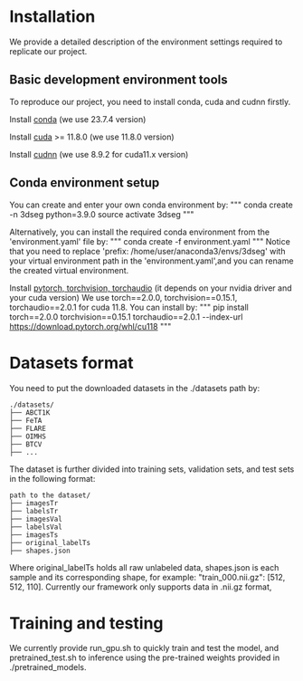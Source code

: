 # Installation
We provide a detailed description of the environment settings required to replicate our project.

## Basic development environment tools
To reproduce our project, you need to install conda, cuda and cudnn firstly.

Install [conda](https://www.anaconda.com/download-success) (we use 23.7.4 version)

Install [cuda](https://developer.nvidia.com/cuda-toolkit-archive) >= 11.8.0 (we use 11.8.0 version)

Install [cudnn](https://developer.nvidia.com/rdp/cudnn-archive) (we use 8.9.2 for cuda11.x version)

## Conda environment setup
You can create and enter your own conda environment by:
"""
conda create -n 3dseg python=3.9.0
source activate 3dseg
"""

Alternatively, you can install the required conda environment from the 'environment.yaml' file by:
"""
conda create -f environment.yaml
"""
Notice that you need to replace 'prefix: /home/user/anaconda3/envs/3dseg' with your virtual environment path in the 'environment.yaml',and you can rename the created virtual environment.

Install [pytorch, torchvision, torchaudio](https://pytorch.org/get-started/previous-versions/) (it depends on your nvidia driver and your cuda version)
We use torch==2.0.0, torchvision==0.15.1, torchaudio==2.0.1 for cuda 11.8.
You can install by:
"""
pip install torch==2.0.0 torchvision==0.15.1 torchaudio==2.0.1 --index-url https://download.pytorch.org/whl/cu118
"""

# Datasets format
You need to put the downloaded datasets in the ./datasets path by:

    ./datasets/
    ├── ABCT1K
    ├── FeTA
    ├── FLARE
    ├── OIMHS
    ├── BTCV
    ├── ...

The dataset is further divided into training sets, validation sets, and test sets in the following format:

    path to the dataset/
    ├── imagesTr
    ├── labelsTr
    ├── imagesVal
    ├── labelsVal
    ├── imagesTs
    ├── original_labelTs
    ├── shapes.json

Where original_labelTs holds all raw unlabeled data, shapes.json is each sample and its corresponding shape, for example: "train_000.nii.gz": [512, 512, 110].
Currently our framework only supports data in .nii.gz format,


# Training and testing

We currently provide run_gpu.sh to quickly train and test the model, and pretrained_test.sh to inference using the pre-trained weights provided in ./pretrained_models.